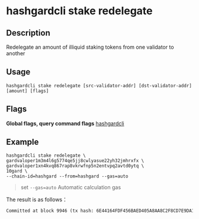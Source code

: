 # hashgardcli stake redelegate

## Description

Redelegate an amount of illiquid staking tokens from one validator to another

## Usage

```shell
hashgardcli stake redelegate [src-validator-addr] [dst-validator-addr] [amount] [flags]
```

## Flags

**Global flags, query command flags** [hashgardcli](../README.md)

## Example

```shell
hashgardcli stake redelegate \
gardvaloper1m3m4l6g5774qe5jj8cwlyasue22yh32jmhrxfx \
gardvaloper1xn4kvq867rap8vkrwfnp5n2entvpq2avtd0ytq \
10gard \
--chain-id=hashgard --from=hashgard --gas=auto
```

> set `--gas=auto` Automatic calculation gas

The result is as follows：

```txt
Committed at block 9946 (tx hash: 6E44164FDF456BAED405A8AA8C2F8CD7E9DA1C7BB751616C50614D1F4773B245, response: {Code:0 Data:[11 8 160 170 236 224 5 16 151 240 221 1] Log:Msg 0:  Info: GasWanted:200000 GasUsed:185386 Tags:[{Key:[97 99 116 105 111 110] Value:[98 101 103 105 110 95 114 101 100 101 108 101 103 97 116 101] XXX_NoUnkeyedLiteral:{} XXX_unrecognized:[] XXX_sizecache:0} {Key:[100 101 108 101 103 97 116 111 114] Value:[103 97 114 100 49 109 51 109 52 108 54 103 53 55 55 52 113 101 53 106 106 56 99 119 108 121 97 115 117 101 50 50 121 104 51 50 106 102 52 119 119 101 116] XXX_NoUnkeyedLiteral:{} XXX_unrecognized:[] XXX_sizecache:0} {Key:[115 111 117 114 99 101 45 118 97 108 105 100 97 116 111 114] Value:[103 97 114 100 118 97 108 111 112 101 114 49 109 51 109 52 108 54 103 53 55 55 52 113 101 53 106 106 56 99 119 108 121 97 115 117 101 50 50 121 104 51 50 106 109 104 114 120 102 120] XXX_NoUnkeyedLiteral:{} XXX_unrecognized:[] XXX_sizecache:0} {Key:[100 101 115 116 105 110 97 116 105 111 110 45 118 97 108 105 100 97 116 111 114] Value:[103 97 114 100 118 97 108 111 112 101 114 49 120 110 52 107 118 113 56 54 55 114 97 112 56 118 107 114 119 102 110 112 53 110 50 101 110 116 118 112 113 50 97 118 116 100 48 121 116 113] XXX_NoUnkeyedLiteral:{} XXX_unrecognized:[] XXX_sizecache:0} {Key:[101 110 100 45 116 105 109 101] Value:[11 8 160 170 236 224 5 16 151 240 221 1] XXX_NoUnkeyedLiteral:{} XXX_unrecognized:[] XXX_sizecache:0}] Codespace: XXX_NoUnkeyedLiteral:{} XXX_unrecognized:[] XXX_sizecache:0})
```
